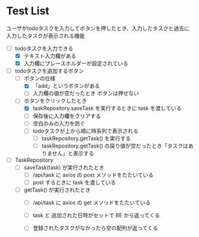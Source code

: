 # Test List

ユーザがtodoタスクを入力してボタンを押したとき、入力したタスクと過去に入力したタスクが表示される機能

- [ ] todoタスクを入力できる
  - [x] テキスト入力欄がある
  - [x] 入力欄にプレースホルダーが設定されている

- [ ] todoタスクを追加するボタン
  - [ ] ボタンの仕様
    - [x] 「add」というボタンがある
    - [ ] 入力欄の値が空だったとき ボタンは押せない
  - [ ] ボタンをクリックしたとき
    - [x] taskRepository.saveTask を実行するときに task を渡している
    - [ ] 保存後に入力欄をクリアする
    - [ ] 空白のみの入力を防ぐ
    - [ ] todoタスクが上から順に時系列で表示される
      - [ ] taskRepository.getTask() を実行する
      - [ ] taskRepository.getTask() の戻り値が空だったとき「タスクはありません」と表示する

- [ ] TaskRepository
  - [ ] saveTask(task) が実行されたとき
    - [ ] /api/task に axios の post メソッドをたたいている
    - [ ] post するときに task を渡している
  - [ ] getTask() が実行されたとき
    - [ ] /api/task に axios の get メソッドをたたいている
    - [ ] task と 追加された日時がセットで BE から返ってくる
    - [ ] 登録されたタスクがなかったら空の配列が返ってくる





